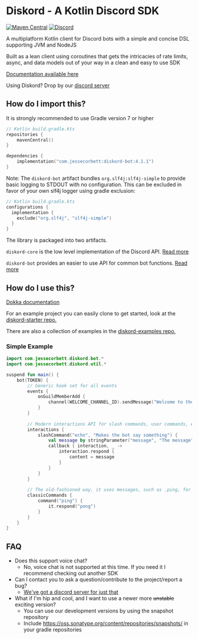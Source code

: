 # Diskord - A Kotlin Discord SDK
[![Maven Central](https://img.shields.io/maven-central/v/com.jessecorbett/diskord-bot.svg?label=Maven%20Central)](https://search.maven.org/search?q=g:%22com.jessecorbett%22%20AND%20a:%22diskord-bot%22)
[![Discord](https://img.shields.io/discord/424046347428167688.svg?style=flat-square)](https://discord.gg/UPTWsZ5)

A multiplatform Kotlin client for Discord bots with a simple and concise DSL supporting JVM and NodeJS

Built as a lean client using coroutines that gets the intricacies of rate limits, async, and data models out of your way in a clean and easy to use SDK

[Documentation available here](https://diskord.gitlab.io/diskord/)

Using Diskord? Drop by our [discord server](https://discord.gg/UPTWsZ5)

## How do I import this?

It is strongly recommended to use Gradle version 7 or higher

```kotlin
// Kotlin build.gradle.kts
repositories {
    mavenCentral()
}

dependencies {
    implementation("com.jessecorbett:diskord-bot:4.1.1")
}
```

Note: The `diskord-bot` artifact bundles `org.slf4j:slf4j-simple` to provide basic logging to STDOUT with no
configuration. This can be excluded in favor of your own slf4j logger using gradle exclusion:

```kotlin
// Kotlin build.gradle.kts
configurations {
  implementation {
    exclude("org.slf4j", "slf4j-simple")
  }
}
```

The library is packaged into two artifacts.

`diskord-core` is the low level implementation of the Discord API.
[Read more](https://gitlab.com/diskord/diskord/-/blob/master/diskord-core/README.md)

`diskord-bot` provides an easier to use API for common bot functions.
[Read more](https://gitlab.com/diskord/diskord/-/blob/master/diskord-bot/README.md)

## How do I use this?

[Dokka documentation](https://diskord.gitlab.io/diskord/)

For an example project you can easily clone to get started, look at the [diskord-starter repo.](https://gitlab.com/diskord/diskord-starter)

There are also a collection of examples in the [diskord-examples repo.](https://gitlab.com/diskord/diskord-examples)

### Simple Example

```kotlin
import com.jessecorbett.diskord.bot.*
import com.jessecorbett.diskord.util.*

suspend fun main() {
    bot(TOKEN) {
        // Generic hook set for all events
        events {
            onGuildMemberAdd {
                channel(WELCOME_CHANNEL_ID).sendMessage("Welcome to the server, ${it.user?.username}!")
            }
        }
      
        // Modern interactions API for slash commands, user commands, etc
        interactions {
            slashCommand("echo", "Makes the bot say something") {
                val message by stringParameter("message", "The message")
                callback { interaction, _ ->
                    interaction.respond {
                        content = message
                    }
                }
            }
        }
      
        // The old-fashioned way, it uses messages, such as .ping, for commands
        classicCommands {
            command("ping") {
                it.respond("pong")
            }
        }
    }
}
```


## FAQ
* Does this support voice chat?
    * No, voice chat is not supported at this time. If you need it I recommend checking out another SDK
* Can I contact you to ask a question/contribute to the project/report a bug?
    * [We've got a discord server for just that](https://discord.gg/UPTWsZ5)
* What if I'm hip and cool, and I want to use a newer more ~~unstable~~ exciting version?
    * You can use our development versions by using the snapshot repository
    * Include https://oss.sonatype.org/content/repositories/snapshots/ in your gradle repositories
